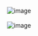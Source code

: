 ![image](https://user-images.githubusercontent.com/81418010/231368850-e429e67a-b849-40af-bab2-32f9b7c8b709.png)
<br><br>
![image](https://user-images.githubusercontent.com/81418010/231403415-ae8e0871-e636-4e13-8750-fc46eb2247f2.png)


